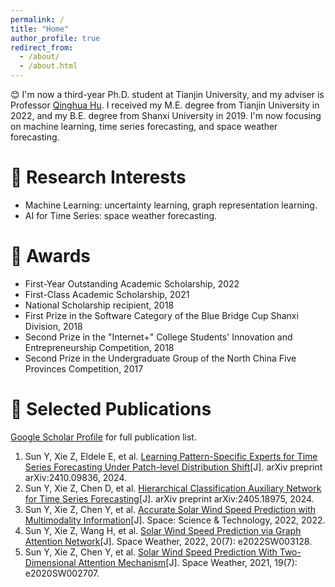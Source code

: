 ```yaml
---
permalink: /
title: "Home"
author_profile: true
redirect_from: 
  - /about/
  - /about.html
---
```


:blush: I'm now a third-year Ph.D. student at Tianjin University, and my adviser is Professor [Qinghua Hu](https://cic.tju.edu.cn/faculty/huqinghua/index.html). I received my M.E. degree from Tianjin University in 2022, and my B.E. degree from Shanxi University in 2019. I'm now focusing on machine learning, time series forecasting, and space weather forecasting.

:sparkling_heart: Research Interests
=====
- Machine Learning: uncertainty learning, graph representation learning.
- AI for Time Series: space weather forecasting.

:ribbon: Awards
=====
- First-Year Outstanding Academic Scholarship, 2022
- First-Class Academic Scholarship, 2021
- National Scholarship recipient, 2018
- First Prize in the Software Category of the Blue Bridge Cup Shanxi Division, 2018
- Second Prize in the "Internet+" College Students' Innovation and Entrepreneurship Competition, 2018
- Second Prize in the Undergraduate Group of the North China Five Provinces Competition, 2017


:tada: Selected Publications
======

[Google Scholar Profile](https://scholar.google.com/citations?user=mt6u__wAAAAJ&hl=zh-CN&oi=ao) for full publication list.

1. Sun Y, Xie Z, Eldele E, et al. [Learning Pattern-Specific Experts for Time Series Forecasting Under Patch-level Distribution Shift](https://arxiv.org/pdf/2410.09836)[J]. arXiv preprint arXiv:2410.09836, 2024.
2. Sun Y, Xie Z, Chen D, et al. [Hierarchical Classification Auxiliary Network for Time Series Forecasting](https://arxiv.org/pdf/2405.18975)[J]. arXiv preprint arXiv:2405.18975, 2024.
3. Sun Y, Xie Z, Chen Y, et al. [Accurate Solar Wind Speed Prediction with Multimodality Information](https://spj.science.org/doi/full/10.34133/2022/9805707?adobe_mc=MCMID%3D14000605405683999525849378418609464876%7CMCORGID%3D242B6472541199F70A4C98A6%2540AdobeOrg%7CTS%3D1698105600)[J]. Space: Science & Technology, 2022, 2022.
4. Sun Y, Xie Z, Wang H, et al. [Solar Wind Speed Prediction via Graph Attention Network](https://agupubs.onlinelibrary.wiley.com/doi/pdf/10.1029/2022SW003128)[J]. Space Weather, 2022, 20(7): e2022SW003128.
5. Sun Y, Xie Z, Chen Y, et al. [Solar Wind Speed Prediction With Two-Dimensional Attention Mechanism](https://agupubs.onlinelibrary.wiley.com/doi/pdf/10.1029/2020SW002707)[J]. Space Weather, 2021, 19(7): e2020SW002707.
